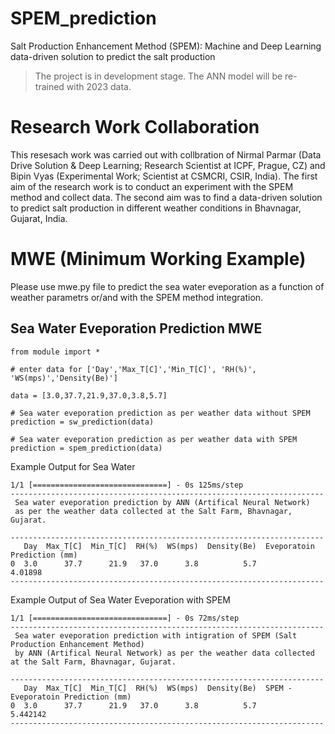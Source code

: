# SPEM_prediction
Salt Production Enhancement Method (SPEM): Machine and Deep Learning data-driven solution to predict the salt production

> The project is in development stage. The ANN model will be re-trained with 2023 data.

# Research Work Collaboration
This resesach work was carried out with collbration of Nirmal Parmar (Data Drive Solution & Deep Learning; Research Scientist at ICPF, Prague, CZ) and Bipin Vyas (Experimental Work; Scientist at CSMCRI, CSIR, India).
The first aim of the research work is to conduct an experiment with the SPEM method and collect data. The second aim was to find a data-driven solution to predict salt production in different weather conditions in Bhavnagar, Gujarat, India.

# MWE (Minimum Working Example)
Please use mwe.py file to predict the sea water eveporation as a function of weather parametrs or/and with the SPEM method integration.


## Sea Water Eveporation Prediction MWE

```python:
from module import *

# enter data for ['Day','Max_T[C]','Min_T[C]', 'RH(%)', 'WS(mps)','Density(Be)']

data = [3.0,37.7,21.9,37.0,3.8,5.7]

# Sea water eveporation prediction as per weather data without SPEM
prediction = sw_prediction(data)

# Sea water eveporation prediction as per weather data with SPEM
prediction = spem_prediction(data)
```
Example Output for Sea Water

```python:
1/1 [==============================] - 0s 125ms/step
----------------------------------------------------------------------
 Sea water eveporation prediction by ANN (Artifical Neural Network)
 as per the weather data collected at the Salt Farm, Bhavnagar, Gujarat.

----------------------------------------------------------------------
   Day  Max_T[C]  Min_T[C]  RH(%)  WS(mps)  Density(Be)  Eveporatoin Prediction (mm)
0  3.0      37.7      21.9   37.0      3.8          5.7                      4.01898
----------------------------------------------------------------------
```

Example Output of Sea Water Eveporation with SPEM
```python:
1/1 [==============================] - 0s 72ms/step
----------------------------------------------------------------------
 Sea water eveporation prediction with intigration of SPEM (Salt Production Enhancement Method) 
 by ANN (Artifical Neural Network) as per the weather data collected at the Salt Farm, Bhavnagar, Gujarat.

----------------------------------------------------------------------
   Day  Max_T[C]  Min_T[C]  RH(%)  WS(mps)  Density(Be)  SPEM - Eveporatoin Prediction (mm)
0  3.0      37.7      21.9   37.0      3.8          5.7                            5.442142
----------------------------------------------------------------------
```
